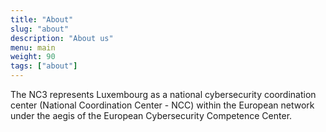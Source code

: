 ```yaml
---
title: "About"
slug: "about"
description: "About us"
menu: main
weight: 90
tags: ["about"]
---
```


The NC3 represents Luxembourg as a national cybersecurity coordination center
(National Coordination Center - NCC) within the European network under the
aegis of the European Cybersecurity Competence Center.


